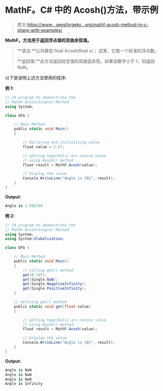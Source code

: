 # MathF。C# 中的 Acosh()方法，带示例

> 原文:[https://www . geesforgeks . org/mathf-acosh-method-in-c-sharp-with-examples/](https://www.geeksforgeeks.org/mathf-acosh-method-in-c-sharp-with-examples/)

**MathF。方法用于返回浮点值的双曲余弦值。**

> **语法:**公共静态 float Acosh(float x)；
> 这里，它取一个标准的浮点数。
> 
> **返回值:**此方法返回给定值的双曲弧余弦。如果该数字小于 1，则返回 NaN。

以下是说明上述方法使用的程序:

**例 1:**

```cs
// C# program to demonstrate the
// MathF.Acosh(Single) Method
using System;

class GFG {

    // Main Method
    public static void Main()
    {

        // Declaring and initializing value
        float value = 2.5f;

        // getting hyperbolic arc-cosine value
        // using Acosh() method
        float result = MathF.Acosh(value);

        // Display the value
        Console.WriteLine("Angle is {0}", result);
    }
}
```

**Output:**

```cs
Angle is 1.566799

```

**例 2:**

```cs
// C# program to demonstrate the
// MathF.Acosh(Single) Method
using System;
using System.Globalization;

class GFG {

    // Main Method
    public static void Main()
    {
        // calling get() method
        get(0.19f);
        get(Single.NaN);
        get(Single.NegativeInfinity);
        get(Single.PositiveInfinity);
    }

    // defining get() method
    public static void get(float value)
    {

        // getting hyperbolic arc-cosine value
        // using Acosh() method
        float result = MathF.Acosh(value);

        // Display the value
        Console.WriteLine("Angle is {0}", result);
    }
}
```

**Output:**

```cs
Angle is NaN
Angle is NaN
Angle is NaN
Angle is Infinity

```
